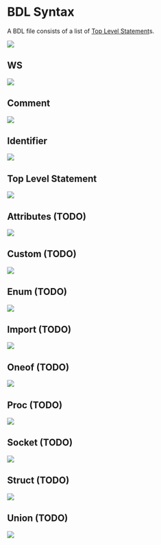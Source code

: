 # BDL Syntax

A BDL file consists of a list of [Top Level Statement](#top-level-statement)s.

![](./syntax-diagrams/out/bdl.svg)

## WS

![](./syntax-diagrams/out/ws.svg)

## Comment

![](./syntax-diagrams/out/comment.svg)

## Identifier

![](./syntax-diagrams/out/identifier.svg)

## Top Level Statement

![](./syntax-diagrams/out/top-level-statement.svg)

## Attributes (TODO)

![](./syntax-diagrams/out/attributes.svg)

## Custom (TODO)

![](./syntax-diagrams/out/custom.svg)

## Enum (TODO)

![](./syntax-diagrams/out/enum.svg)

## Import (TODO)

![](./syntax-diagrams/out/import.svg)

## Oneof (TODO)

![](./syntax-diagrams/out/oneof.svg)

## Proc (TODO)

![](./syntax-diagrams/out/proc.svg)

## Socket (TODO)

![](./syntax-diagrams/out/socket.svg)

## Struct (TODO)

![](./syntax-diagrams/out/struct.svg)

## Union (TODO)

![](./syntax-diagrams/out/union.svg)
